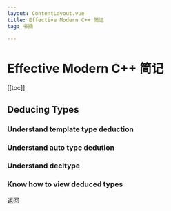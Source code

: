 ```yaml
---
layout: ContentLayout.vue
title: Effective Modern C++ 简记
tag: 书摘

---
```

# Effective Modern C++ 简记

[[toc]]

## Deducing Types

### Understand template type deduction

### Understand auto type dedution

### Understand decltype

### Know how to view deduced types



[返回](/zh/blogs/)
 
 <Comment lang="zh-CN"/> 
 
 
 <Comment lang="zh-CN"/> 
 